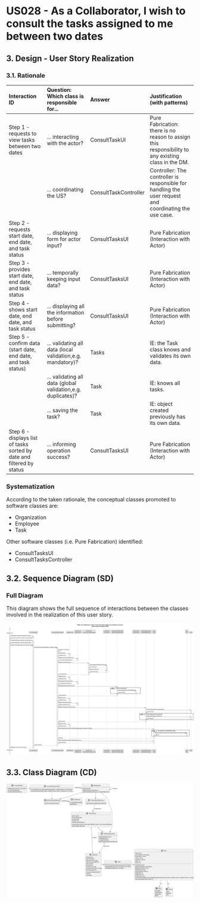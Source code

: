 # US028 - As a Collaborator, I wish to consult the tasks assigned to me between two dates

## 3. Design - User Story Realization

### 3.1. Rationale

| Interaction ID                                                        | Question: Which class is responsible for...                             | Answer                | Justification (with patterns)                                                                          |
|:----------------------------------------------------------------------|:------------------------------------------------------------------------|:----------------------|:-------------------------------------------------------------------------------------------------------|
| Step 1 - requests to view tasks between two dates                     | ... interacting with the actor?                                         | ConsultTaskUI         | 	Pure Fabrication: there is no reason to assign this responsibility to any existing class in the DM.   |
|                                                                       | ... coordinating the US?                                                | ConsultTaskController | Controller: The controller is responsible for handling the user request and coordinating the use case. | 
| Step 2 - requests start date, end date, and task status               | ... displaying form for actor input?                                    | ConsultTasksUI        | Pure Fabrication (Interaction with Actor)                                                              |
| Step 3 - provides start date, end date, and task status               | ... temporally keeping input data?                                      | ConsultTasksUI        | Pure Fabrication (Interaction with Actor)                                                              | 
| Step 4 - shows start date, end date, and task status                  | ... displaying all the information before submitting?                   | ConsultTasksUI        | Pure Fabrication (Interaction with Actor)                                                              |
| Step 5 - confirm data (start date, end date, and task status)         | ... validating all data (local validation,e.g. mandatory)?              | Tasks                 | IE: the Task class knows and validates its own data.                                                   |
|                                                                       | ... validating all data (global validation,e.g. duplicates)?            | Task                  | IE: knows all tasks.                                                                                   |
|                                                                       | ... saving the task?                                                    | Task                  | IE: object created previously has its own data.                                                        |
| Step 6 - displays list of tasks sorted by date and filtered by status | ... informing operation success?                                        | ConsultTasksUI        | Pure Fabrication (Interaction with Actor)                                                              |              

### Systematization

According to the taken rationale, the conceptual classes promoted to software classes are: 

* Organization
* Employee 
* Task 

Other software classes (i.e. Pure Fabrication) identified: 

* ConsultTasksUI
* ConsultTasksController 

## 3.2. Sequence Diagram (SD)


### Full Diagram

This diagram shows the full sequence of interactions between the classes involved in the realization of this user story.

![Sequence Diagram - Full](svg/us028-sequence-diagram-full.svg)


## 3.3. Class Diagram (CD)

![Class Diagram](svg/us028-class-diagram.svg)

